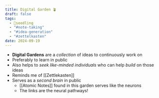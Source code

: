 ```yaml
---
title: Digital Garden 🪴
draft: false
tags:
  - 🌱seedling
  - "#note-taking"
  - "#idea-generation"
  - "#zettelkasten"
date: 2024-09-19
---
```

- **Digital Gardens** are a *collection* of ideas to continuously work on
- Preferably to learn in public
- Also helps to *seek like-minded individuals* who can help *build* on those ideas
- Reminds me of [[Zettlekasten]]
- Serves as a *second brain* in public
	- [[Atomic Notes]] found in this garden serves like the neurons
	- The links are the neural pathways!